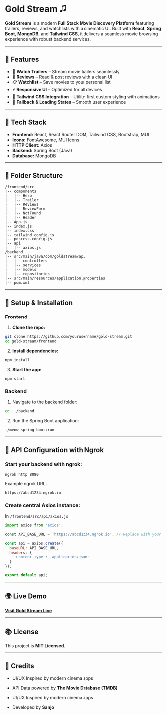 # Gold Stream 🎜️

**Gold Stream** is a modern **Full Stack Movie Discovery Platform** featuring trailers, reviews, and watchlists with a cinematic UI.
Built with **React**, **Spring Boot**, **MongoDB**, and **Tailwind CSS**, it delivers a seamless movie browsing experience with robust backend services.

---

## 🚀 Features

* 🎥 **Watch Trailers** – Stream movie trailers seamlessly
* 📝 **Reviews** – Read & post reviews with a clean UI
* 📋 **Watchlist** – Save movies to your personal list
* ⚡ **Responsive UI** – Optimized for all devices
* 🌈 **Tailwind CSS Integration** – Utility-first custom styling with animations
* 💃 **Fallback & Loading States** – Smooth user experience

---

## 🚧 Tech Stack

* **Frontend:** React, React Router DOM, Tailwind CSS, Bootstrap, MUI
* **Icons:** FontAwesome, MUI Icons
* **HTTP Client:** Axios
* **Backend:** Spring Boot (Java)
* **Database:** MongoDB

---

## 📁 Folder Structure

```
/frontend/src
|-- components
|   |-- Hero
|   |-- Trailer
|   |-- Reviews
|   |-- ReviewForm
|   |-- NotFound
|   |-- Header
|-- App.js
|-- index.js
|-- index.css
|-- tailwind.config.js
|-- postcss.config.js
|-- api
|   |-- axios.js
/backend
|-- src/main/java/com/goldstream/api
|   |-- controllers
|   |-- services
|   |-- models
|   |-- repositories
|-- src/main/resources/application.properties
|-- pom.xml
```

---

## 📆 Setup & Installation

### Frontend

1. **Clone the repo:**

```bash
git clone https://github.com/yourusername/gold-stream.git
cd gold-stream/frontend
```

2. **Install dependencies:**

```bash
npm install
```

3. **Start the app:**

```bash
npm start
```

### Backend

1. Navigate to the backend folder:

```bash
cd ../backend
```

2. Run the Spring Boot application:

```bash
./mvnw spring-boot:run
```

---

## 🚩 API Configuration with Ngrok

### Start your backend with ngrok:

```bash
ngrok http 8080
```

Example ngrok URL:

```
https://abcd1234.ngrok.io
```

### Create central Axios instance:

In `/frontend/src/api/axios.js`

```javascript
import axios from 'axios';

const API_BASE_URL = 'https://abcd1234.ngrok.io'; // Replace with your ngrok URL

const api = axios.create({
  baseURL: API_BASE_URL,
  headers: {
    'Content-Type': 'application/json'
  }
});

export default api;
```


---

## 🌍 Live Demo

[**Visit Gold Stream Live**](https://your-deployment-link.com)

---

## 📚 License

This project is **MIT Licensed**.

---

## 🌟 Credits

* UI/UX Inspired by modern cinema apps

* API Data powered by **The Movie Database (TMDB)**

* UI/UX Inspired by modern cinema apps

* Developed by **Sanjo**
